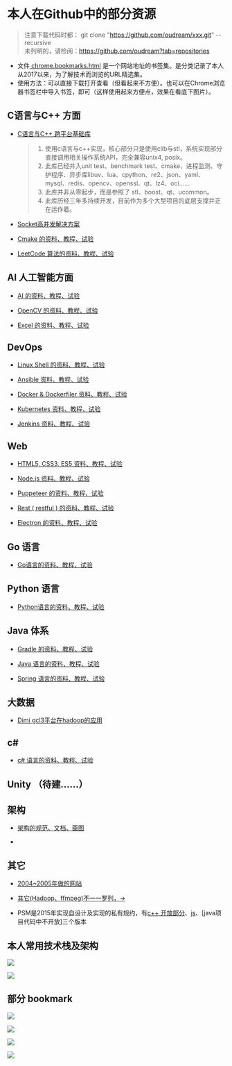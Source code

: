 

# 本人在Github中的部分资源 
> 注意下载代码时都： git clone "https://github.com/oudream/xxx.git" --recursive  
> 未列明的，请检阅：https://github.com/oudream?tab=repositories

- 文件[ chrome.bookmarks.html](https://github.com/oudream/bookmarks) 是一个网站地址的书签集。是分类记录了本人从2017以来，为了解技术而浏览的URL精选集。  
- 使用方法：可以直接下载打开查看（但看起来不方便）。也可以在Chrome浏览器书签栏中导入书签，即可（这样使用起来方便点，效果在看底下图片）。


## C语言与C++ 方面

- [C语言与C++ 跨平台基础库](https://github.com/oudream/ccxx)
    > 1. 使用c语言与c++实现，核心部分只是使用clib与stl，系统实现部分直接调用相关操作系统API，完全兼容unix4, posix。
    > 2. 此库已经并入unit test、benchmark test、cmake、进程监测、守护程序、异步库libuv、lua、cpython、re2、json、yaml、mysql、redis、opencv、openssl、qt、lz4、oci……
    > 3. 此库并非从零起步，而是参照了 stl、boost、qt、ucommon。
    > 4. 此库历经三年多持续开发，目前作为多个大型项目的底层支撑并正在运作着。

- [Socket高并发解决方案](https://github.com/oudream/hello-socket-model)                                                 

- [Cmake 的资料、教程、试验](https://github.com/oudream/hello-cmake)

- [LeetCode 算法的资料、教程、试验](https://github.com/oudream/leetcode)


## AI 人工智能方面

- [AI 的资料、教程、试验](https://github.com/oudream/hello-ai)

- [OpenCV 的资料、教程、试验](https://github.com/oudream/hello-opencv)

- [Excel 的资料、教程、试验](https://github.com/oudream/hello-excel)


## DevOps 

- [Linux Shell 的资料、教程、试验](https://github.com/oudream/hello-docker)

- [Ansible 资料、教程、试验](https://github.com/oudream/hello-ansible)

- [Docker & Dockerfiler 资料、教程、试验](https://github.com/oudream/hello-docker)

- [Kubernetes 资料、教程、试验](https://github.com/oudream/hello-kubernetes)

- [Jenkins 资料、教程、试验](https://github.com/oudream/hello-jenkins)


## Web

- [HTML5, CSS3, ES5 资料、教程、试验](https://github.com/oudream/hello-web)

- [Node.js 资料、教程、试验](https://github.com/oudream/hello-nodejs)

- [Puppeteer 的资料、教程、试验](https://github.com/oudream/hello-java)

- [Rest ( restful ) 的资料、教程、试验](https://github.com/oudream/hello-rest)

- [Electron 的资料、教程、试验](https://github.com/oudream/hello-electron)


## Go 语言

- [Go语言的资料、教程、试验](https://github.com/oudream/hello-go)


## Python 语言

- [Python语言的资料、教程、试验](https://github.com/oudream/hello-python)


## Java 体系
- [Gradle 的资料、教程、试验](https://github.com/oudream/hello-gradle)

- [Java 语言的资料、教程、试验](https://github.com/oudream/hello-java)

- [Spring 语言的资料、教程、试验](https://github.com/oudream/hello-spring)


## 大数据
- [Dimi gcl3平台在hadoop的应用](https://github.com/oudream/dimi)


## c# 
- [c# 语言的资料、教程、试验](https://github.com/oudream/hello-csharp)


## Unity （待建……）


## 架构 
- [架构的规范、文档、画图](https://github.com/oudream/hello-arch)


- []()


## 其它
- [2004~2005年做的网站](https://github.com/oudream/wwwroot)

- [其它(Hadoop、ffmpeg)不一一罗列，->](https://github.com/oudream)

- PSM是2015年实现自设计及实现的私有规约，有[c++ 开放部分](https://github.com/oudream/ccxx/blob/master/ccxx/cxpacket.h)、[js](https://github.com/oudream/hello-nodejs/blob/master/3rd/csm-3/protocol_psm.js)、[java项目代码中不开放]三个版本


## 本人常用技术栈及架构

![](./images/Snipaste_2020-04-24_08-06-47.jpg)

![](./images/Snipaste_2020-04-24_08-08-29.jpg)


## 部分 bookmark

![](./images/Snipaste_2020-02-21_12-57-56.jpg)

![](./images/Snipaste_2020-02-21_12-58-58.jpg)

![](./images/Snipaste_2020-02-21_12-59-23.jpg)

![](./images/Snipaste_2020-02-21_13-00-42.jpg)
